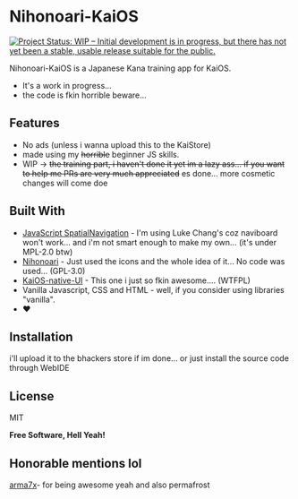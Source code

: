 # Nihonoari-KaiOS

[![Project Status: WIP – Initial development is in progress, but there has not yet been a stable, usable release suitable for the public.](https://www.repostatus.org/badges/latest/wip.svg)](https://www.repostatus.org/#wip)

Nihonoari-KaiOS is a Japanese Kana training app for KaiOS.

- It's a work in progress... 
- the code is fkin horrible beware...

## Features

- No ads (unless i wanna upload this to the KaiStore)
- made using my ~~horrible~~ beginner JS skills. 
- WIP -> ~~the training part, i haven't done it yet im a lazy ass... if you want to help me PRs are very much appreciated~~ es done... more cosmetic changes will come doe

## Built With
- [JavaScript SpatialNavigation](https://github.com/luke-chang/js-spatial-navigation) - I'm using Luke Chang's coz naviboard won't work... and i'm not smart enough to make my own... (it's under MPL-2.0 btw)
- [Nihonoari](https://github.com/aeri/Nihonoari-App) - Just used the icons and the whole idea of it... No code was used... (GPL-3.0)
- [KaiOS-native-UI](https://github.com/canicjusz/KaiOS-native-UI) - This one i just so fkin awesome.... (WTFPL)
- Vanilla Javascript, CSS and HTML - well, if you consider using libraries "vanilla".
- ❤️




## Installation

i'll upload it to the bhackers store if im done...  or just install the source code through WebIDE

## License

MIT

**Free Software, Hell Yeah!**

## Honorable mentions lol
[arma7x](https://github.com/arma7x/)- for being awesome
yeah and also permafrost

